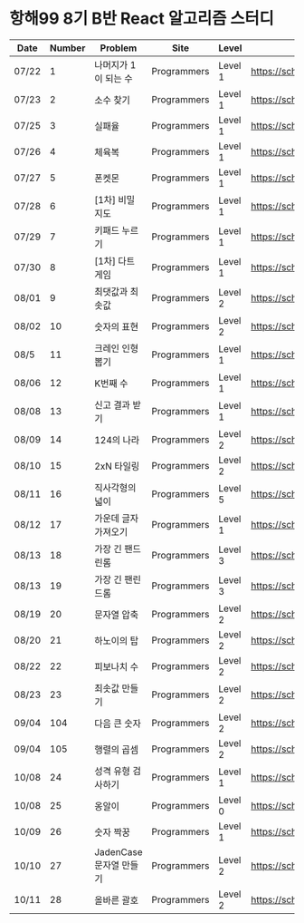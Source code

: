 # 항해99 8기 B반 React 알고리즘 스터디

|Date|Number|Problem|Site|Level|Link|
|---|--|-----|---|---|---|
|07/22|1|나머지가 1이 되는 수|Programmers|Level 1|https://school.programmers.co.kr/learn/courses/30/lessons/87389|
|07/23|2|소수 찾기|Programmers|Level 1|https://school.programmers.co.kr/learn/courses/30/lessons/12921|
|07/25|3|실패율|Programmers|Level 1|https://school.programmers.co.kr/learn/courses/30/lessons/42889|
|07/26|4|체육복|Programmers|Level 1|https://school.programmers.co.kr/learn/courses/30/lessons/42862|
|07/27|5|폰켓몬|Programmers|Level 1|https://school.programmers.co.kr/learn/courses/30/lessons/1845|
|07/28|6|[1차] 비밀지도|Programmers|Level 1|https://school.programmers.co.kr/learn/courses/30/lessons/17681|
|07/29|7|키패드 누르기|Programmers|Level 1|https://school.programmers.co.kr/learn/courses/30/lessons/67256|
|07/30|8|[1차] 다트 게임|Programmers|Level 1|https://school.programmers.co.kr/learn/courses/30/lessons/17682|
|08/01|9|최댓값과 최솟값|Programmers|Level 2|https://school.programmers.co.kr/learn/courses/30/lessons/12939|
|08/02|10|숫자의 표현|Programmers|Level 2|https://school.programmers.co.kr/learn/courses/30/lessons/12924|
|08/5|11|크레인 인형뽑기|Programmers|Level 1|https://school.programmers.co.kr/learn/courses/30/lessons/64061|
|08/06|12|K번째 수|Programmers|Level 1|https://school.programmers.co.kr/learn/courses/30/lessons/42748|
|08/08|13|신고 결과 받기|Programmers|Level 1|https://school.programmers.co.kr/learn/courses/30/lessons/92334|
|08/09|14|124의 나라|Programmers|Level 2|https://school.programmers.co.kr/learn/courses/30/lessons/12899|
|08/10|15|2xN 타일링|Programmers|Level 2|https://school.programmers.co.kr/learn/courses/30/lessons/12900|
|08/11|16|직사각형의 넓이|Programmers|Level 5|https://school.programmers.co.kr/learn/courses/30/lessons/12974|
|08/12|17|가운데 글자 가져오기|Programmers|Level 1|https://school.programmers.co.kr/learn/courses/30/lessons/12903|
|08/13|18|가장 긴 팬드린롬|Programmers|Level 3|https://school.programmers.co.kr/learn/courses/30/lessons/12904|
|08/13|19|가장 긴 팬린드롬|Programmers|Level 3|https://school.programmers.co.kr/learn/courses/30/lessons/12904|
|08/19|20|문자열 압축|Programmers|Level 2|https://school.programmers.co.kr/learn/courses/30/lessons/60057|
|08/20|21|하노이의 탑|Programmers|Level 2|https://school.programmers.co.kr/learn/courses/30/lessons/12946|
|08/22|22|피보나치 수|Programmers|Level 2|https://school.programmers.co.kr/learn/courses/30/lessons/12945|
|08/23|23|최솟값 만들기|Programmers|Level 2|https://school.programmers.co.kr/learn/courses/30/lessons/12941|
|09/04|104|다음 큰 숫자|Programmers|Level 2|https://school.programmers.co.kr/learn/courses/30/lessons/12911|
|09/04|105|행렬의 곱셈|Programmers|Level 2|https://school.programmers.co.kr/learn/courses/30/lessons/12949|
|10/08|24|성격 유형 검사하기|Programmers|Level 1|https://school.programmers.co.kr/learn/courses/30/lessons/118666|
|10/08|25|옹알이|Programmers|Level 0|https://school.programmers.co.kr/learn/courses/30/lessons/120956|
|10/09|26|숫자 짝꿍|Programmers|Level 1|https://school.programmers.co.kr/learn/courses/30/lessons/131128|
|10/10|27|JadenCase 문자열 만들기|Programmers|Level 2|https://school.programmers.co.kr/learn/courses/30/lessons/12951|
|10/11|28|올바른 괄호|Programmers|Level 2|https://school.programmers.co.kr/learn/courses/30/lessons/12909|